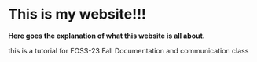 # This is my website!!!

**Here goes the explanation of what this website is all about.**

this is a tutorial for FOSS-23 Fall Documentation and communication class
